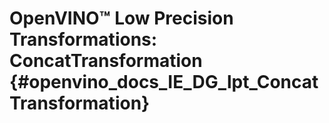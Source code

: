 # OpenVINO™ Low Precision Transformations: ConcatTransformation {#openvino_docs_IE_DG_lpt_ConcatTransformation}
